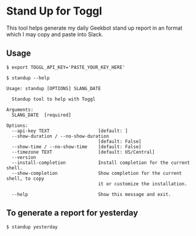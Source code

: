 # Stand Up for Toggl

This tool helps generate my daily Geekbot stand up report in an format which I may copy and paste into Slack.

## Usage
<!-- [[[cog
import cog
from typer.testing import CliRunner
from togglstandup.cli import cli
runner = CliRunner()
result = runner.invoke(cli, ["--help"])
help = result.output.replace("Usage: main", "Usage: standup")
cog.outl("```shell")
cog.outl("$ export TOGGL_API_KEY='PASTE_YOUR_KEY_HERE'\n")
cog.outl("$ standup --help\n")
cog.outl("{}```".format(help))
]]] -->
```shell
$ export TOGGL_API_KEY='PASTE_YOUR_KEY_HERE'

$ standup --help

Usage: standup [OPTIONS] SLANG_DATE

  Standup tool to help with Toggl

Arguments:
  SLANG_DATE  [required]

Options:
  --api-key TEXT                  [default: ]
  --show-duration / --no-show-duration
                                  [default: False]
  --show-time / --no-show-time    [default: False]
  --timezone TEXT                 [default: US/Central]
  --version
  --install-completion            Install completion for the current shell.
  --show-completion               Show completion for the current shell, to copy
                                  it or customize the installation.

  --help                          Show this message and exit.
```
<!-- [[[end]]] -->

## To generate a report for yesterday

```shell
$ standup yesterday
```
